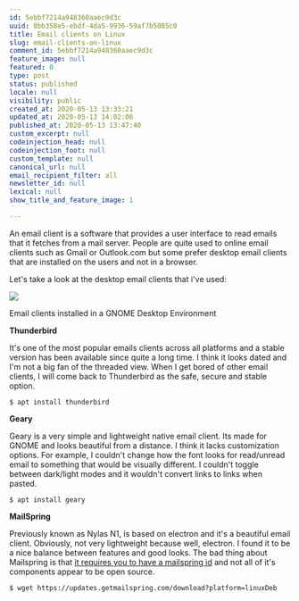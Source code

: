 ```yaml
---
id: 5ebbf7214a948360aaec9d3c
uuid: 8bb358e5-ebdf-4da5-9936-59af7b5085c0
title: Email clients on Linux
slug: email-clients-on-linux
comment_id: 5ebbf7214a948360aaec9d3c
feature_image: null
featured: 0
type: post
status: published
locale: null
visibility: public
created_at: 2020-05-13 13:33:21
updated_at: 2020-05-13 14:02:06
published_at: 2020-05-13 13:47:40
custom_excerpt: null
codeinjection_head: null
codeinjection_foot: null
custom_template: null
canonical_url: null
email_recipient_filter: all
newsletter_id: null
lexical: null
show_title_and_feature_image: 1

---
```


An email client is a software that provides a user interface to read emails that it fetches from a mail server. People are quite used to online email clients such as Gmail or Outlook.com but some prefer desktop email clients that are installed on the users and not in a browser.

Let's take a look at the desktop email clients that i've used:

![](__GHOST_URL__/content/images/2020/05/image.png)

Email clients installed in a GNOME Desktop Environment

**Thunderbird**

It's one of the most popular emails clients across all platforms and a stable version has been available since quite a long time. I think it looks dated and I'm not a big fan of the threaded view. When I get bored of other email clients, I will come back to Thunderbird as the safe, secure and stable option.

    $ apt install thunderbird

**Geary**

Geary is a very simple and lightweight native email client. Its made for GNOME and looks beautiful from a distance. I think it lacks customization options. For example, I couldn't change how the font looks for read/unread email to something that would be visually different. I couldn't toggle between dark/light modes and it wouldn't convert links to links when pasted.

    $ apt install geary

**MailSpring**

Previously known as Nylas N1, is based on electron and it's a beautiful email client. Obviously, not very lightweight because well, electron. I found it to be a nice balance between features and good looks. The bad thing about Mailspring is that [it requires you to have a mailspring id](https://github.com/Foundry376/Mailspring/issues/349) and not all of it's components appear to be open source.

    $ wget https://updates.getmailspring.com/download?platform=linuxDeb